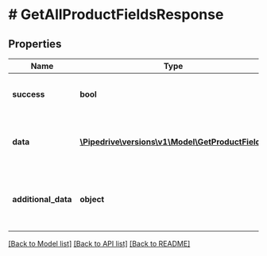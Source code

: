 # # GetAllProductFieldsResponse

## Properties

Name | Type | Description | Notes
------------ | ------------- | ------------- | -------------
**success** | **bool** | If the response is successful or not |
**data** | [**\Pipedrive\versions\v1\Model\GetProductField[]**](GetProductField.md) | Array containing data for all product fields |
**additional_data** | **object** | Additional data for the product field, such as pagination |

[[Back to Model list]](../README.md#documentation-for-models) [[Back to API list]](../README.md#documentation-for-api-endpoints) [[Back to README]](../README.md)
